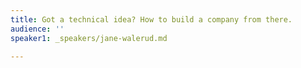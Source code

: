 ```yaml
---
title: Got a technical idea? How to build a company from there.
audience: ''
speaker1: _speakers/jane-walerud.md

---
```

